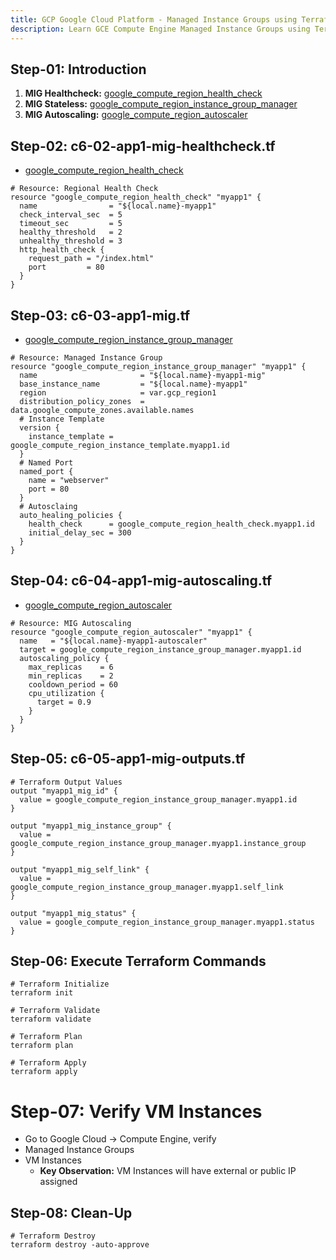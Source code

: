 ```yaml
---
title: GCP Google Cloud Platform - Managed Instance Groups using Terraform
description: Learn GCE Compute Engine Managed Instance Groups using Terraform on Google Cloud Platform
---
```


## Step-01: Introduction
1. **MIG Healthcheck:** [google_compute_region_health_check](https://registry.terraform.io/providers/hashicorp/google/latest/docs/resources/compute_region_health_check)
2. **MIG Stateless:** [google_compute_region_instance_group_manager](https://registry.terraform.io/providers/hashicorp/google/latest/docs/resources/compute_region_instance_group_manager)
3. **MIG Autoscaling:** [google_compute_region_autoscaler](https://registry.terraform.io/providers/hashicorp/google/latest/docs/resources/compute_region_autoscaler)

## Step-02: c6-02-app1-mig-healthcheck.tf
- [google_compute_region_health_check](https://registry.terraform.io/providers/hashicorp/google/latest/docs/resources/compute_region_health_check)
```hcl
# Resource: Regional Health Check
resource "google_compute_region_health_check" "myapp1" {
  name                = "${local.name}-myapp1"
  check_interval_sec  = 5
  timeout_sec         = 5
  healthy_threshold   = 2
  unhealthy_threshold = 3
  http_health_check {
    request_path = "/index.html"
    port         = 80
  }
}
```

## Step-03: c6-03-app1-mig.tf
- [google_compute_region_instance_group_manager](https://registry.terraform.io/providers/hashicorp/google/latest/docs/resources/compute_region_instance_group_manager)
```hcl
# Resource: Managed Instance Group
resource "google_compute_region_instance_group_manager" "myapp1" {
  name                       = "${local.name}-myapp1-mig"
  base_instance_name         = "${local.name}-myapp1"
  region                     = var.gcp_region1
  distribution_policy_zones  = data.google_compute_zones.available.names
  # Instance Template
  version {
    instance_template = google_compute_region_instance_template.myapp1.id
  }
  # Named Port
  named_port {
    name = "webserver"
    port = 80
  }
  # Autosclaing
  auto_healing_policies {
    health_check      = google_compute_region_health_check.myapp1.id
    initial_delay_sec = 300
  }
}
```

## Step-04: c6-04-app1-mig-autoscaling.tf
- [google_compute_region_autoscaler](https://registry.terraform.io/providers/hashicorp/google/latest/docs/resources/compute_region_autoscaler)
```hcl
# Resource: MIG Autoscaling
resource "google_compute_region_autoscaler" "myapp1" {
  name   = "${local.name}-myapp1-autoscaler"
  target = google_compute_region_instance_group_manager.myapp1.id
  autoscaling_policy {
    max_replicas    = 6
    min_replicas    = 2
    cooldown_period = 60 
    cpu_utilization {
      target = 0.9
    }
  }
}
```

## Step-05: c6-05-app1-mig-outputs.tf
```hcl
# Terraform Output Values
output "myapp1_mig_id" {
  value = google_compute_region_instance_group_manager.myapp1.id 
}

output "myapp1_mig_instance_group" {
  value = google_compute_region_instance_group_manager.myapp1.instance_group
}

output "myapp1_mig_self_link" {
  value = google_compute_region_instance_group_manager.myapp1.self_link
}

output "myapp1_mig_status" {
  value = google_compute_region_instance_group_manager.myapp1.status
}
```

## Step-06: Execute Terraform Commands
```t
# Terraform Initialize
terraform init

# Terraform Validate
terraform validate

# Terraform Plan
terraform plan

# Terraform Apply
terraform apply
```

# Step-07: Verify VM Instances
- Go to Google Cloud -> Compute Engine, verify
- Managed Instance Groups
- VM Instances
  - **Key Observation:** VM Instances will have external or public IP assigned


## Step-08: Clean-Up
```t
# Terraform Destroy
terraform destroy -auto-approve
```



